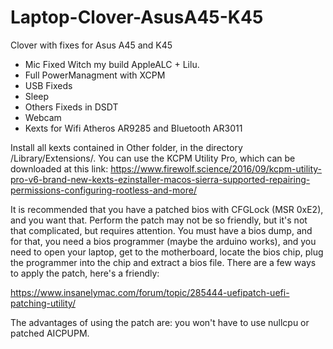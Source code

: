 # Laptop-Clover-AsusA45-K45
Clover with fixes for Asus A45 and K45

* Mic Fixed Witch my build AppleALC + Lilu.
* Full PowerManagment with XCPM
* USB Fixeds
* Sleep
* Others Fixeds in DSDT
* Webcam
* Kexts for Wifi Atheros AR9285 and Bluetooth AR3011

Install all kexts contained in Other folder, in the directory /Library/Extensions/. You can use the KCPM Utility Pro, which can be downloaded at this link:
https://www.firewolf.science/2016/09/kcpm-utility-pro-v6-brand-new-kexts-ezinstaller-macos-sierra-supported-repairing-permissions-configuring-rootless-and-more/


It is recommended that you have a patched bios with CFGLock (MSR 0xE2), and you want that. Perform the patch may not be so friendly, but it's not that complicated, but requires attention. You must have a bios dump, and for that, you need a bios programmer (maybe the arduino works), and you need to open your laptop, get to the motherboard, locate the bios chip, plug the programmer into the chip and extract a bios file. There are a few ways to apply the patch, here's a friendly:

https://www.insanelymac.com/forum/topic/285444-uefipatch-uefi-patching-utility/

The advantages of using the patch are:
you won't have to use nullcpu or patched AICPUPM. 
